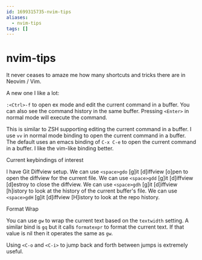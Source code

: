 ```yaml
---
id: 1699315735-nvim-tips
aliases:
  - nvim-tips
tags: []
---
```


# nvim-tips

It never ceases to amaze me how many shortcuts and tricks there are in Neovim / Vim. 

A new one I like a lot:

`:<Ctrl>-f` to open ex mode and edit the current command in a buffer. You can also see the command history in the same
buffer. Pressing `<Enter>` in normal mode will execute the command.

This is similar to ZSH supporting editing the current command in a buffer. I use `vv` in normal mode binding to open the
current command in a buffer. The default uses an emacs binding of `C-x C-e` to open the current command in a buffer. I
like the vim-like binding better.


Current keybindings of interest

I have Git Diffview setup. We can use `<space>gdo` [g]it [d]iffview [o]pen to open the diffview for the current file. We
can use `<space>gdd` [g]it [d]iffview [d]estroy to close the diffview. We can use `<space>gdh` [g]it [d]iffview
[h]istory to look at the history of the current buffer's file. We can use `<space>gdH` [g]it [d]iffview [H]istory to
look at the repo history.


Format Wrap

You can use `gw` to wrap the current text based on the `textwidth` setting. A similar bind is `gq` but it calls
`formatexpr` to format the current text. If that value is nil then it operates the same as `gw`.

Using `<C-o` and `<C-i>` to jump back and forth between jumps is extremely useful.
